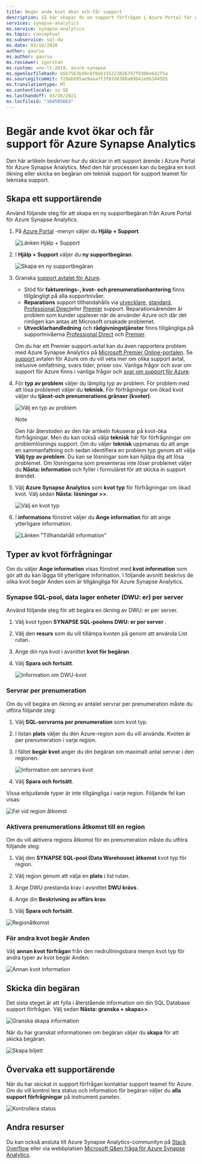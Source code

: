```yaml
---
title: Begär ande kvot ökar och får support
description: Så här skapar du en support förfrågan i Azure Portal för Azure Synapse Analytics. Begär ande kvot ökar eller får support för problem matchning.
services: synapse-analytics
ms.service: synapse-analytics
ms.topic: conceptual
ms.subservice: sql-dw
ms.date: 03/10/2020
author: gaursa
ms.author: gaursa
ms.reviewer: igorstan
ms.custom: seo-lt-2019, azure-synapse
ms.openlocfilehash: b5b7563b49c6f0eb155223026797f8306e642f5a
ms.sourcegitcommit: f28ebb95ae9aaaff3f87d8388a09b41e0b3445b5
ms.translationtype: MT
ms.contentlocale: sv-SE
ms.lasthandoff: 03/30/2021
ms.locfileid: "104585663"
---
```

# <a name="request-quota-increases-and-get-support-for-azure-synapse-analytics"></a>Begär ande kvot ökar och får support för Azure Synapse Analytics

Den här artikeln beskriver hur du skickar in ett support ärende i Azure Portal för Azure Synapse Analytics. Med den här processen kan du begära en kvot ökning eller skicka en begäran om teknisk support för support teamet för tekniska support.

## <a name="create-a-support-ticket"></a>Skapa ett supportärende

Använd följande steg för att skapa en ny supportbegäran från Azure Portal för Azure Synapse Analytics.

1. På [Azure Portal](https://portal.azure.com) -menyn väljer du **Hjälp + Support**.

   ![Länken Hjälp + Support](./media/sql-data-warehouse-get-started-create-support-ticket/help-plus-support.png)


1. I **Hjälp + Support** väljer du **ny supportbegäran**.

    ![Skapa en ny supportbegäran](./media/sql-data-warehouse-get-started-create-support-ticket/new-support-request.png)

1. Granska [support avtalet för Azure](https://azure.microsoft.com/support/plans/?WT.mc_id=Support_Plan_510979/).

   * Stöd för **fakturerings-, kvot- och prenumerationhantering** finns tillgängligt på alla supportnivåer.
   * **Reparations** support tillhandahålls via [utvecklare](https://azure.microsoft.com/support/plans/developer/), [standard](https://azure.microsoft.com/support/plans/standard/), [Professional Direct](https://azure.microsoft.com/support/plans/prodirect/)eller [Premier](https://azure.microsoft.com/support/plans/premier/) support. Reparationsärenden är problem som kunder upplever när de använder Azure och där det rimligen kan antas att Microsoft orsakade problemet.
   * **Utvecklarhandledning** och **rådgivningstjänster** finns tillgängliga på supportnivåerna [Professional Direct](https://azure.microsoft.com/support/plans/prodirect/) och [Premier](https://azure.microsoft.com/support/plans/premier/).

   Om du har ett Premier support-avtal kan du även rapportera problem med Azure Synapse Analytics på [Microsoft Premier Online-portalen](https://premier.microsoft.com/). Se [support](https://azure.microsoft.com/support/plans/?WT.mc_id=Support_Plan_510979/) avtalen för Azure om du vill veta mer om olika support avtal, inklusive omfattning, svars tider, priser osv.  Vanliga frågor och svar om support för Azure finns i vanliga frågor och [svar om support för Azure](https://azure.microsoft.com/support/faq/).

1. För **typ av problem** väljer du lämplig typ av problem. För problem med att lösa problemet väljer du **teknisk**. För förfrågningar om ökad kvot väljer du **tjänst-och prenumerations gränser (kvoter)**.

   ![Välj en typ av problem](./media/sql-data-warehouse-get-started-create-support-ticket/select-quota-issue-type.png)  

   > [!NOTE]
   > Den här återstoden av den här artikeln fokuserar på kvot-öka förfrågningar. Men du kan också välja **teknisk** här för förfrågningar om problemlösnings support. Om du väljer **teknisk** uppmanas du att ange en sammanfattning och sedan identifiera en problem typ genom att välja **Välj typ av problem**. Du kan se lösningar som kan hjälpa dig att lösa problemet. Om lösningarna som presenteras inte löser problemet väljer du **Nästa: information** och fyller i formuläret för att skicka in support ärendet.

1. Välj **Azure Synapse Analytics** som **kvot typ** för förfrågningar om ökad kvot. Välj sedan **Nästa: lösningar >>**.

   ![Välj en kvot typ](./media/sql-data-warehouse-get-started-create-support-ticket/select-quota-type.png)

1. I **informations** fönstret väljer du **Ange information** för att ange ytterligare information.

   ![Länken "Tillhandahåll information"](./media/sql-data-warehouse-get-started-create-support-ticket/provide-details-link.png)

## <a name="quota-request-types"></a>Typer av kvot förfrågningar

Om du väljer **Ange information** visas fönstret med **kvot information** som gör att du kan lägga till ytterligare information. I följande avsnitt beskrivs de olika kvot begär Anden som är tillgängliga för Azure Synapse Analytics.

### <a name="synapse-sql-pool-data-warehouse-units-dwus-per-server"></a>Synapse SQL-pool, data lager enheter (DWU: er) per server

Använd följande steg för att begära en ökning av DWU: er per server.

1. Välj kvot typen **SYNAPSE SQL-poolens DWU: er per server** .

1. Välj den **resurs** som du vill tillämpa kvoten på genom att använda List rutan.

1. Ange din nya kvot i avsnittet **kvot för begäran** .

1. Välj **Spara och fortsätt**.

   ![Information om DWU-kvot](./media/sql-data-warehouse-get-started-create-support-ticket/quota-details-dwus.png)


### <a name="servers-per-subscription"></a>Servrar per prenumeration

Om du vill begära en ökning av antalet servrar per prenumeration måste du utföra följande steg:

1. Välj **SQL-servrarna per prenumeration** som kvot typ.

1. I listan **plats** väljer du den Azure-region som du vill använda. Kvoten är per prenumeration i varje region.

1. I fältet **begär kvot** anger du din begäran om maximalt antal servrar i den regionen.

   ![Information om servrars kvot](./media/sql-data-warehouse-get-started-create-support-ticket/quota-details-servers.png)



1. Välj **Spara och fortsätt**.

Vissa erbjudande typer är inte tillgängliga i varje region. Följande fel kan visas:

![Fel vid region åtkomst](./media/sql-data-warehouse-get-started-create-support-ticket/region-access-error.png)

### <a name="enable-subscription-access-to-a-region"></a>Aktivera prenumerations åtkomst till en region

Om du vill aktivera regions åtkomst för en prenumeration måste du utföra följande steg:  

1. Välj den **SYNAPSE SQL-pool (Data Warehouse) åtkomst** kvot typ för region.

1. Välj region genom att välja en **plats** i list rutan.

1. Ange DWU prestanda krav i avsnittet **DWU krävs** .

1. Ange din **Beskrivning av affärs krav**. 

1. Välj **Spara och fortsätt**.

![Regionåtkomst](./media/sql-data-warehouse-get-started-create-support-ticket/quota-details-region.png)


### <a name="for-other-quota-requests"></a>För andra kvot begär Anden

Välj **annan kvot förfrågan** från den nedrullningsbara menyn kvot typ för andra typer av kvot begär Anden:

![Annan kvot information](./media/sql-data-warehouse-get-started-create-support-ticket/quota-details.png)

## <a name="submit-your-request"></a>Skicka din begäran

Det sista steget är att fylla i återstående information om din SQL Database support förfrågan. Välj sedan **Nästa: granska + skapa>>**.

![Granska skapa information](./media/sql-data-warehouse-get-started-create-support-ticket/review-create-details.png)

När du har granskat informationen om begäran väljer du **skapa** för att skicka begäran.

![Skapa biljett](./media/sql-data-warehouse-get-started-create-support-ticket/create-ticket.png)

## <a name="monitor-a-support-ticket"></a>Övervaka ett supportärende

När du har skickat in support förfrågan kontaktar support teamet för Azure. Om du vill kontrol lera status och information för begäran väljer du **alla support förfrågningar** på instrument panelen.

![Kontrollera status](./media/sql-data-warehouse-get-started-create-support-ticket/monitor-ticket.png)

## <a name="other-resources"></a>Andra resurser

Du kan också ansluta till Azure Synapse Analytics-communityn på [Stack Overflow](https://stackoverflow.com/questions/tagged/azure-synapse+or+azure-sql-data-warehouse) eller via webbplatsen [Microsoft Q&en fråga för Azure Synapse Analytics](/answers/topics/azure-synapse-analytics.html).